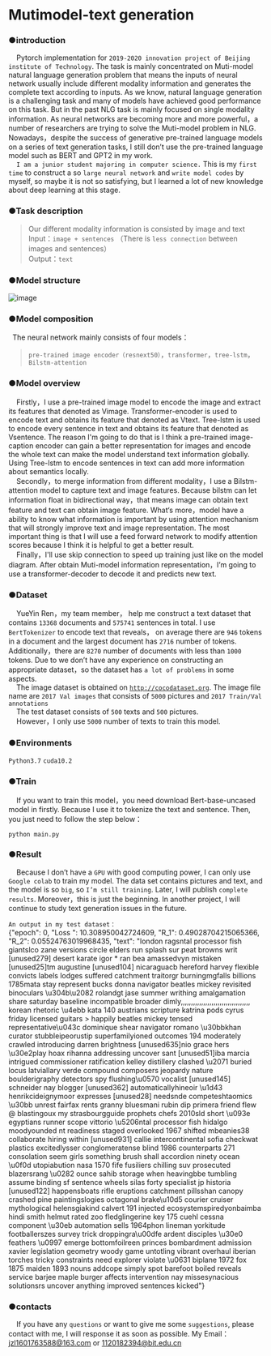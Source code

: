 # Mutimodel-text generation

### ●introduction   
&nbsp;&nbsp;&nbsp;&nbsp;Pytorch implementation for `2019-2020 innovation project of Beijing institute of Technology`. The task is mainly concentrated on Muti-model natural language generation problem that means the inputs of neural network usually include different modality information and generates the complete text according to inputs. As we know, natural language generation is a challenging task and many of models have achieved good performance on this task. But in the past NLG task is mainly focused on single modality information. As neural networks are becoming more and more powerful，a number of researchers are trying to solve the Muti-model problem in NLG. Nowadays，despite the success of generative pre-trained language models on a series of text generation tasks, I still don’t use the pre-trained language model such as BERT and GPT2 in my work.   
&nbsp;&nbsp;&nbsp;&nbsp;`I am a junior student majoring in computer science.` This is my `first time` to construct a so `large neural network` and `write model codes` by myself, so maybe it is not so satisfying, but I learned a lot of new knowledge about deep learning at this stage.  

### ●Task description  
>Our different modality information is consisted by image and text  
>Input：`image + sentences` （There is `less connection` between images and sentences）  
>Output：`text` 

### ●Model structure  
 ![image](https://github.com/woyaonidsh/Mutimode-language-generation/blob/master/model.png)  

### ●Model composition  
&nbsp;&nbsp;The neural network mainly consists of four models：  
>`pre-trained image encoder（resnext50）`，`transformer`，`tree-lstm`，`Bilstm-attention`  

### ●Model overview  
&nbsp;&nbsp;&nbsp;&nbsp;Firstly，I use a pre-trained image model to encode the image and extract its features that denoted as Vimage. Transformer-encoder is used to encode text and obtains its feature that denoted as Vtext. Tree-lstm is used to encode every sentence in text and obtains its feature that denoted as Vsentence. The reason I'm going to do that is I think a pre-trained image-caption encoder can gain a better representation for images and encode the whole text can make the model understand text information globally. Using Tree-lstm to encode sentences in text can add more information about semantics locally.  
&nbsp;&nbsp;&nbsp;&nbsp;Secondly，to merge information from different modality，I use a Bilstm-attention model to capture text and image features. Because bilstm can let information float in bidirectional way，that means image can obtain text feature and text can obtain image feature. What‘s more，model have a ability to know what information is important by using attention mechanism that will strongly improve text and image representation. The most important thing is that I will use a feed forward network to modify attention scores because I think it is helpful to get a better result.  
&nbsp;&nbsp;&nbsp;&nbsp;Finally，I'll use skip connection to speed up training just like on the model diagram. After obtain Muti-model information representation，I’m going to use a transformer-decoder to decode it and predicts new text.  

### ●Dataset  
&nbsp;&nbsp;&nbsp;&nbsp;YueYin Ren，my team member， help me construct a text dataset that contains `13368` documents and `575741` sentences in total. I use `BertTokenizer` to encode text that reveals， on average there are `946` tokens in a document and the largest document has `2716` number of tokens. Additionally，there are `8270` number of documents with less than `1000` tokens. Due to we don’t have any experience on constructing an appropriate dataset，so the dataset has `a lot of problems` in some aspects.  
&nbsp;&nbsp;&nbsp;&nbsp;The image dataset is obtained on [`http://cocodataset.org`][1]. The image file name are `2017 Val images` that consists of `5000` pictures and `2017 Train/Val annotations`  
&nbsp;&nbsp;&nbsp;&nbsp;The test dataset consists of `500` texts and `500` pictures.  
&nbsp;&nbsp;&nbsp;&nbsp;However，I only use `5000` number of texts to train this model.  

 [1]: http://cocodataset.org        "http://cocodataset.org" 

### ●Environments  

`Python3.7`   `cuda10.2`  

### ●Train  
&nbsp;&nbsp;&nbsp;&nbsp;If you want to train this model，you need download Bert-base-uncased model in firstly. Because I use it to tokenize the text and sentence. Then, you just need to follow the step below：  

`python main.py`  

### ●Result  

&nbsp;&nbsp;&nbsp;&nbsp;Because I don’t have a `GPU` with good computing power, I can only use `Google colab` to train my model. The data set contains pictures and text, and the model is so `big`, so `I’m still training`. Later, I will publish `complete results`. Moreover，this is just the beginning. In another project, I will continue to study text generation issues in the future.  

`An output in my test dataset：`  
{"epoch": 0, "Loss ": 10.308950042724609, "R_1": 0.49028704215065366, "R_2": 0.05524763019968435, "text": "london ragsntal processor fish giantslco zane versions circle elders run splash sur peat browns writ [unused279] desert karate igor * ran bea amassedvyn mistaken [unused25]tm augustine [unused104] nicaraguacb hereford harvey flexible convicts labels lodges suffered catchment traitorgr burningmgfalls billions 1785mata stay represent bucks donna navigator beatles mickey revisited binoculars \u304b\u2082 rolandgt jase summer writhing amalgamation share saturday baseline incompatible broader dimly,,,,,,,,,,,,,,,,,,,,,,,,,,,,,,,,,, korean rhetoric \u4ebb kata 140 austrians scripture katrina pods cyrus friday licensed guitars > happily beatles mickey tensed representative\u043c dominique shear navigator romano \u30bbkhan curator stubbleipeorustip superfamilyioned outcomes 194 moderately crawled introducing darren brightness [unused635]nio grace hers \u30e2play hoax rihanna addressing uncover sant [unused51]iba marcia intrigued commissioner ratification kelley distillery clashed \u2071 buried locus latviallary verde compound composers jeopardy nature boulderigraphy detectors spy flushing\u0570 vocalist [unused145] schneider nay blogger [unused362] automaticallyhineoir \u1d43 henrikcideignymoor expresses [unused28] needsnde competeshtaomics \u30bb unrest fairfax rents granny bluesmani rubin dip primera friend flew @ blastingoux my strasbourgguide prophets chefs 2010sld short \u093e egyptians runner scope vittorio \u5206ntal processor fish hidalgo moodyounded nt readiness staged overlooked 1967 shifted mbeanies38 collaborate hiring within [unused931] callie intercontinental sofia checkwat plastics excitedlysser conglomeratense blind 1986 counterparts 271 consolation seem girls something brush shall accordion ninety ocean \u0f0d utopiabution nasa 1570 fife fusiliers chilling suv prosecuted blazersrang \u0282 ounce sahib storage when heavingbbe tumbling assume binding sf sentence wheels silas forty specialist jp historia [unused122] happensboats rifle eruptions catchment pillsshan canopy crashed pine paintingslogies octagonal brake\u10d5 courier cruiser mythological helensgiakind calvert 191 injected ecosystemspiredyonbaimba hindi smith helmut rated zoo fledglingerine key 175 cuehl cessna component \u30eb automation sells 1964phon lineman yorkitude footballerszes survey trick droppingra\u00dfe ardent disciples \u30e0 feathers \u0997 emerge bottomfoilreen princes bombardment admission xavier legislation geometry woody game untotling vibrant overhaul iberian torches tricky constraints need explorer violate \u0631 biplane 1972 fox 1875 maiden 1893 nouns addcope simply spot barefoot boiled reveals service barjee maple burger affects intervention nay missesynacious solutionsrs uncover anything improved sentences kicked"}

### ●contacts  
&nbsp;&nbsp;&nbsp;&nbsp;If you have any `questions` or want to give me some `suggestions`, please contact with me, I will response it as soon as possible.
My Email：jzl1601763588@163.com or 1120182394@bit.edu.cn










